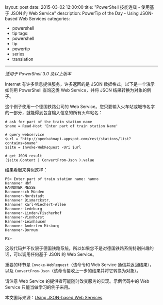 ﻿layout: post
date: 2015-03-02 12:00:00
title: "PowerShell 技能连载 - 使用基于 JSON 的 Web Service"
description: PowerTip of the Day - Using JSON-based Web Services
categories:
- powershell
- tip
tags:
- powershell
- tip
- powertip
- series
- translation
---
_适用于 PowerShell 3.0 及以上版本_

Internet 有许多信息提供服务，许多返回的是 JSON 数据格式。以下是一个演示如何用 PowerShell 查询这类 Web Service，并将 JSON 结果转换为对象的例子。

这个例子使用一个德国铁路公司的 Web Service。您只要输入火车站或城市名字的一部分，就能得到包含输入信息的所有火车站名：

    # ask for part of the train station name
    $name = Read-Host 'Enter part of train station Name'
    
    # query webservice
    $url = "http://openbahnapi.appspot.com/rest/stations/list?contains=$name"
    $site = Invoke-WebRequest -Uri $url
    
    # get JSON result
    ($site.Content | ConvertFrom-Json ).value

结果看起来类似这样：

    PS> Enter part of train station name: hanno
    Hannover Hbf
    HANNOVER MESSE
    Hannoversch Münden
    Hannover-Nordstadt
    Hannover Bismarckstr.
    Hannover Karl-Wiechert-Allee
    Hannover-Ledeburg
    Hannover-Linden/Fischerhof
    Hannover-Vinnhorst
    Hannover-Leinhausen
    Hannover Anderten-Misburg
    Hannover-Bornum
    
    PS>  

这段代码并不仅限于德国铁路系统，所以如果您不是对德国铁路系统特别兴趣的话，可以调用任何基于 JSON 的 Web Service。

重要的环节是 `Invoke-WebRequest`（该命令和 Web Service 通信并返回结果），以及 `ConvertFrom-Json`（该命令接收上一步的结果并将它转换为对象）。

请注意 Web Service 的提供者可能随时改变服务的实现。示例代码中的 Web Service 只能当做学习的例子来用。

<!--more-->
本文国际来源：[Using JSON-based Web Services](http://community.idera.com/powershell/powertips/b/tips/posts/using-json-based-web-services)
